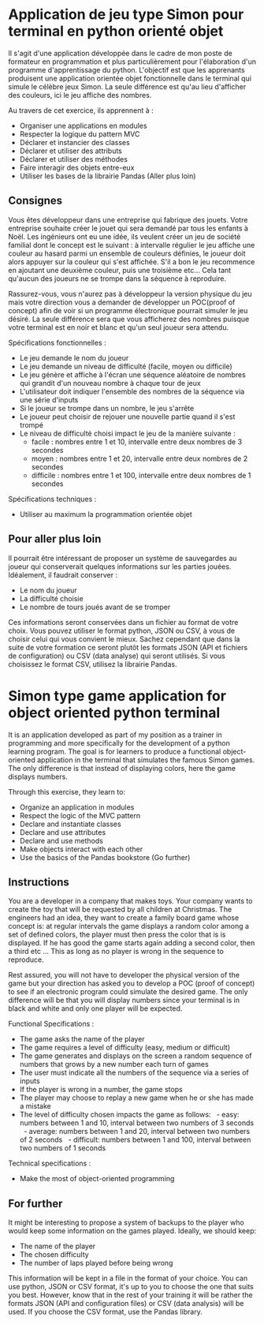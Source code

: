 # Application de jeu type Simon pour terminal en python orienté objet

Il s'agit d'une application développée dans le cadre de mon poste de formateur en programmation et plus particulièrement pour l'élaboration d'un programme d'apprentissage du python. L'objectif est que les apprenants produisent une application orientée objet fonctionnelle dans le terminal qui simule le célèbre jeux Simon. La seule différence est qu'au lieu d'afficher des couleurs, ici le jeu affiche des nombres.

Au travers de cet exercice, ils apprennent à :
- Organiser une applications en modules
- Respecter la logique du pattern MVC
- Déclarer et instancier des classes
- Déclarer et utiliser des attributs
- Déclarer et utiliser des méthodes
- Faire interagir des objets entre-eux
- Utiliser les bases de la librairie Pandas (Aller plus loin)

## Consignes

Vous êtes développeur dans une entreprise qui fabrique des jouets. Votre entreprise souhaite créer le jouet qui sera demandé par tous les enfants à Noël. Les ingénieurs ont eu une idée, ils veulent créer un jeu de société familial dont le concept est le suivant : à intervalle régulier le jeu affiche une couleur au hasard parmi un ensemble de couleurs définies, le joueur doit alors appuyer sur la couleur qui s'est affichée. S'il a bon le jeu recommence en ajoutant une deuxième couleur, puis une troisième etc... Cela tant qu'aucun des joueurs ne se trompe dans la séquence à reproduire.

Rassurez-vous, vous n'aurez pas à développeur la version physique du jeu mais votre direction vous a demander de développer un POC(proof of concept) afin de voir si un programme électronique pourrait simuler le jeu désiré. La seule différence sera que vous afficherez des nombres puisque votre terminal est en noir et blanc et qu'un seul joueur sera attendu.

Spécifications fonctionnelles :
- Le jeu demande le nom du joueur
- Le jeu demande un niveau de difficulté (facile, moyen ou difficile)
- Le jeu génère et affiche à l'écran une séquence aléatoire de nombres qui grandit d'un nouveau nombre à chaque tour de jeux
- L'utilisateur doit indiquer l'ensemble des nombres de la séquence via une série d'inputs
- Si le joueur se trompe dans un nombre, le jeu s'arrête
- Le joueur peut choisir de rejouer une nouvelle partie quand il s'est trompé
- Le niveau de difficulté choisi impact le jeu de la manière suivante :
  - facile : nombres entre 1 et 10, intervalle entre deux nombres de 3 secondes
  - moyen : nombres entre 1 et 20, intervalle entre deux nombres de 2 secondes
  - difficile : nombres entre 1 et 100, intervalle entre deux nombres de 1 secondes

Spécifications techniques :
- Utiliser au maximum la programmation orientée objet




## Pour aller plus loin

Il pourrait être intéressant de proposer un système de sauvegardes au joueur qui conserverait quelques informations sur les parties jouées. Idéalement, il faudrait conserver :
- Le nom du joueur
- La difficulté choisie
- Le nombre de tours joués avant de se tromper

Ces informations seront conservées dans un fichier au format de votre choix. Vous pouvez utiliser le format python, JSON ou CSV, à vous de choisir celui qui vous convient le mieux. Sachez cependant que dans la suite de votre formation ce seront plutôt les formats JSON (API et fichiers de configuration) ou CSV (data analyse) qui seront utilisés. Si vous choisissez le format CSV, utilisez la librairie Pandas.


# Simon type game application for object oriented python terminal

It is an application developed as part of my position as a trainer in programming and more specifically for the development of a python learning program. The goal is for learners to produce a functional object-oriented application in the terminal that simulates the famous Simon games. The only difference is that instead of displaying colors, here the game displays numbers.

Through this exercise, they learn to:
- Organize an application in modules
- Respect the logic of the MVC pattern
- Declare and instantiate classes
- Declare and use attributes
- Declare and use methods
- Make objects interact with each other
- Use the basics of the Pandas bookstore (Go further)

## Instructions

You are a developer in a company that makes toys. Your company wants to create the toy that will be requested by all children at Christmas. The engineers had an idea, they want to create a family board game whose concept is: at regular intervals the game displays a random color among a set of defined colors, the player must then press the color that is is displayed. If he has good the game starts again adding a second color, then a third etc ... This as long as no player is wrong in the sequence to reproduce.

Rest assured, you will not have to developer the physical version of the game but your direction has asked you to develop a POC (proof of concept) to see if an electronic program could simulate the desired game. The only difference will be that you will display numbers since your terminal is in black and white and only one player will be expected.

Functional Specifications :
- The game asks the name of the player
- The game requires a level of difficulty (easy, medium or difficult)
- The game generates and displays on the screen a random sequence of numbers that grows by a new number each turn of games
- The user must indicate all the numbers of the sequence via a series of inputs
- If the player is wrong in a number, the game stops
- The player may choose to replay a new game when he or she has made a mistake
- The level of difficulty chosen impacts the game as follows:
  - easy: numbers between 1 and 10, interval between two numbers of 3 seconds
  - average: numbers between 1 and 20, interval between two numbers of 2 seconds
  - difficult: numbers between 1 and 100, interval between two numbers of 1 seconds

Technical specifications :
- Make the most of object-oriented programming

## For further

It might be interesting to propose a system of backups to the player who would keep some information on the games played. Ideally, we should keep:
- The name of the player
- The chosen difficulty
- The number of laps played before being wrong

This information will be kept in a file in the format of your choice. You can use python, JSON or CSV format, it's up to you to choose the one that suits you best. However, know that in the rest of your training it will be rather the formats JSON (API and configuration files) or CSV (data analysis) will be used. If you choose the CSV format, use the Pandas library.
